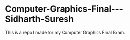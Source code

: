# Computer-Graphics-Final---Sidharth-Suresh
 This is a repo I made for my Computer Graphics Final Exam.
